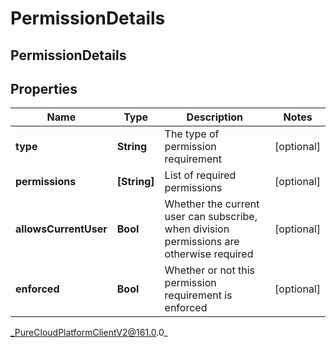 # PermissionDetails

## PermissionDetails

## Properties

|Name | Type | Description | Notes|
|------------ | ------------- | ------------- | -------------|
| **type** | **String** | The type of permission requirement | [optional] |
| **permissions** | **[String]** | List of required permissions | [optional] |
| **allowsCurrentUser** | **Bool** | Whether the current user can subscribe, when division permissions are otherwise required | [optional] |
| **enforced** | **Bool** | Whether or not this permission requirement is enforced | [optional] |



_PureCloudPlatformClientV2@161.0.0_

